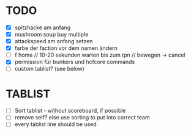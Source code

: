 # TODO
- [X] spitzhacke am anfang
- [X] mushroom soup buy multiple
- [X] attackspeed am anfang setzen
- [X] farbe der faction vor dem namen ändern
- [ ] f home // 10-20 sekunden warten bis zum tpn // bewegen -> cancel
- [X] permission für bunkers und hcfcore commands
- [ ] custom tablist? (see below)

# TABLIST
- [ ] Sort tablist - without scoreboard, if possible
- [ ] remove self? else use sorting to put into correct team
- [ ] every tablist line should be used
